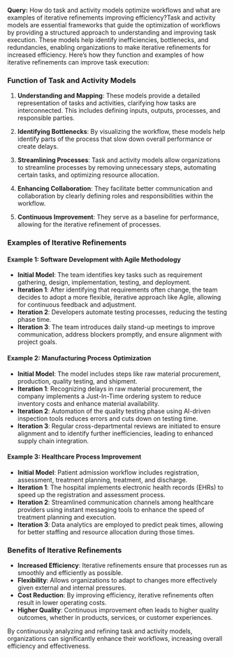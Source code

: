**Query:** How do task and activity models optimize workflows and what are examples of iterative refinements improving efficiency?Task and activity models are essential frameworks that guide the optimization of workflows by providing a structured approach to understanding and improving task execution. These models help identify inefficiencies, bottlenecks, and redundancies, enabling organizations to make iterative refinements for increased efficiency. Here’s how they function and examples of how iterative refinements can improve task execution:

### Function of Task and Activity Models

1. **Understanding and Mapping**: These models provide a detailed representation of tasks and activities, clarifying how tasks are interconnected. This includes defining inputs, outputs, processes, and responsible parties.

2. **Identifying Bottlenecks**: By visualizing the workflow, these models help identify parts of the process that slow down overall performance or create delays.

3. **Streamlining Processes**: Task and activity models allow organizations to streamline processes by removing unnecessary steps, automating certain tasks, and optimizing resource allocation.

4. **Enhancing Collaboration**: They facilitate better communication and collaboration by clearly defining roles and responsibilities within the workflow.

5. **Continuous Improvement**: They serve as a baseline for performance, allowing for the iterative refinement of processes.

### Examples of Iterative Refinements

#### Example 1: Software Development with Agile Methodology
- **Initial Model**: The team identifies key tasks such as requirement gathering, design, implementation, testing, and deployment.
- **Iteration 1**: After identifying that requirements often change, the team decides to adopt a more flexible, iterative approach like Agile, allowing for continuous feedback and adjustment.
- **Iteration 2**: Developers automate testing processes, reducing the testing phase time.
- **Iteration 3**: The team introduces daily stand-up meetings to improve communication, address blockers promptly, and ensure alignment with project goals.

#### Example 2: Manufacturing Process Optimization
- **Initial Model**: The model includes steps like raw material procurement, production, quality testing, and shipment.
- **Iteration 1**: Recognizing delays in raw material procurement, the company implements a Just-In-Time ordering system to reduce inventory costs and enhance material availability.
- **Iteration 2**: Automation of the quality testing phase using AI-driven inspection tools reduces errors and cuts down on testing time.
- **Iteration 3**: Regular cross-departmental reviews are initiated to ensure alignment and to identify further inefficiencies, leading to enhanced supply chain integration.

#### Example 3: Healthcare Process Improvement
- **Initial Model**: Patient admission workflow includes registration, assessment, treatment planning, treatment, and discharge.
- **Iteration 1**: The hospital implements electronic health records (EHRs) to speed up the registration and assessment process.
- **Iteration 2**: Streamlined communication channels among healthcare providers using instant messaging tools to enhance the speed of treatment planning and execution.
- **Iteration 3**: Data analytics are employed to predict peak times, allowing for better staffing and resource allocation during those times.

### Benefits of Iterative Refinements 

- **Increased Efficiency**: Iterative refinements ensure that processes run as smoothly and efficiently as possible.
- **Flexibility**: Allows organizations to adapt to changes more effectively given external and internal pressures.
- **Cost Reduction**: By improving efficiency, iterative refinements often result in lower operating costs.
- **Higher Quality**: Continuous improvement often leads to higher quality outcomes, whether in products, services, or customer experiences.

By continuously analyzing and refining task and activity models, organizations can significantly enhance their workflows, increasing overall efficiency and effectiveness.